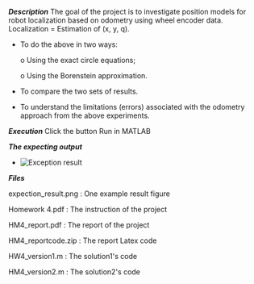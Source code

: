 ***Description***
The goal of the project is to investigate position models for robot localization based on odometry using wheel 
encoder data. Localization = Estimation of (x, y, q). 

- To do the above in two ways:

  o Using the exact circle equations;

  o Using the Borenstein approximation. 
- To compare the two sets of results. 
- To understand the limitations (errors) associated with the odometry approach from the above experiments.


***Execution***
Click the button Run in MATLAB

***The expecting output***
- ![Exception result](https://github.com/Jingya9711/MATLAB_Projects/blob/master/HM4_Position_Estimation_with_Odometry/expection_result.png)

***Files***

expection_result.png  : One example result figure

Homework 4.pdf  : The instruction of the project

HM4_report.pdf  : The report of the project

HM4_reportcode.zip  : The report Latex code

HW4_version1.m  : The solution1's code

HM4_version2.m  : The solution2's code

